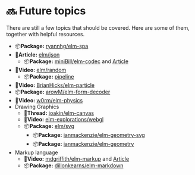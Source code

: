 # 🔜 Future topics

There are still a few topics that should be covered. Here are some of them, together with helpful resources.

* 📦**Package:** [ryannhg/elm-spa](https://package.elm-lang.org/packages/ryannhg/elm-spa/latest/)
* 📄**Article:** [elm/json](https://korban.net/posts/elm/2018-09-12-generate-json-from-elm-values-json-encode/)
  * 📦**Package:** [miniBill/elm-codec](https://package.elm-lang.org/packages/miniBill/elm-codec/latest/) and [Article](https://groundlevelmagic.tk/posts/2019-10-24-advanced-elm-codecs/)
* 🎥**Video:** [elm/random](https://www.youtube.com/watch?v=YxGWQdFo2Yc)
  * 📦**Package:** [pipeline](https://github.com/alexspurling/elm-recipes/tree/master/random)
* 🎥**Video:** [BrianHicks/elm-particle](https://www.youtube.com/watch?v=goL7LeDHFi4)
* 📦**Package:** [arowM/elm-form-decoder](https://package.elm-lang.org/packages/arowM/elm-form-decoder/latest/)
* 🎥**Video:** [w0rm/elm-physics](https://www.youtube.com/watch?v=pJ1i0iHxf58)
* Drawing Graphics
  * 👥**Thread:** [joakin/elm-canvas](https://discourse.elm-lang.org/t/some-p5js-org-examples-in-elm/3781) 
  * 🎥**Video:** [elm-explorations/webgl](https://www.youtube.com/watch?v=Z-6ETEBNlMs)
  * 📦**Package:** [elm/svg](https://package.elm-lang.org/packages/elm/svg/latest/)
    * 📦**Package:** [ianmackenzie/elm-geometry-svg](https://package.elm-lang.org/packages/ianmackenzie/elm-geometry-svg/latest/)
    * 📦**Package:** [ianmackenzie/elm-geometry](https://package.elm-lang.org/packages/ianmackenzie/elm-geometry/latest/)
* Markup language
  * 🎥**Video:** [mdgriffith/elm-markup](https://www.youtube.com/watch?v=8Zd3ocr9Di8) and [Article](https://korban.net/posts/elm/2019-05-21-intro-elm-markup-elmstatic/)
  * 📦**Package:** [dillonkearns/elm-markdown](https://package.elm-lang.org/packages/dillonkearns/elm-markdown/latest/)

